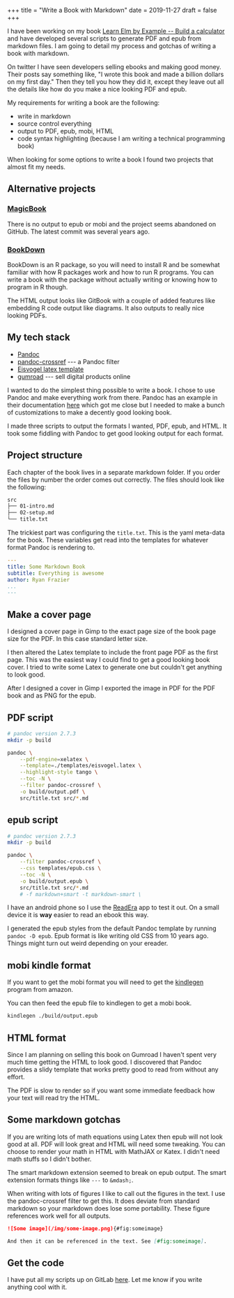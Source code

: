 +++
title = "Write a Book with Markdown"
date = 2019-11-27
draft = false
+++

I have been working on my book [Learn Elm by Example -- Build a calculator](/courses/) and have developed several scripts to generate PDF and epub from markdown files. I am going to detail my process and gotchas of writing a book with markdown.

On twitter I have seen developers selling ebooks and making good money. Their posts say something like, "I wrote this book and made a billion dollars on my first day." Then they tell you how they did it, except they leave out all the details like how do you make a nice looking PDF and epub.

My requirements for writing a book are the following:

- write in markdown
- source control everything
- output to PDF, epub, mobi, HTML
- code syntax highlighting (because I am writing a technical programming book)

When looking for some options to write a book I found two projects that almost fit my needs.

## Alternative projects

### [MagicBook](https://github.com/magicbookproject/magicbook)

There is no output to epub or mobi and the project seems abandoned on GitHub. The latest commit was several years ago.

### [BookDown](https://bookdown.org/yihui/bookdown/)

BookDown is an R package, so you will need to install R and be somewhat familiar with how R packages work and how to run R programs. You can write a book with the package without actually writing or knowing how to program in R though.

The HTML output looks like GitBook with a couple of added features like embedding R code output like diagrams. It also outputs to really nice looking PDFs.

## My tech stack

- [Pandoc](https://pandoc.org/)
- [pandoc-crossref](https://github.com/lierdakil/pandoc-crossref) --- a Pandoc filter
- [Eisvogel latex template](https://github.com/Wandmalfarbe/pandoc-latex-template)
- [gumroad](https://gumroad.com/) --- sell digital products online

I wanted to do the simplest thing possible to write a book. I chose to use Pandoc and make everything work from there. Pandoc has an example in their documentation [here](https://pandoc.org/epub.html) which got me close but I needed to make a bunch of customizations to make a decently good looking book.

I made three scripts to output the formats I wanted, PDF, epub, and HTML. It took some fiddling with Pandoc to get good looking output for each format.

## Project structure

Each chapter of the book lives in a separate markdown folder. If you order the files by number the order comes out correctly. The files should look like the following:

```bash
src
├── 01-intro.md
├── 02-setup.md
└── title.txt
```

The trickiest part was configuring the `title.txt`. This is the yaml meta-data for the book. These variables get read into the templates for whatever format Pandoc is rendering to.

```yaml
---
title: Some Markdown Book
subtitle: Everything is awesome
author: Ryan Frazier
...
---
```

## Make a cover page

I designed a cover page in Gimp to the exact page size of the book page size for the PDF. In this case standard letter size.

I then altered the Latex template to include the front page PDF as the first page. This was the easiest way I could find to get a good looking book cover. I tried to write some Latex to generate one but couldn't get anything to look good.

After I designed a cover in Gimp I exported the image in PDF for the PDF book and as PNG for the epub.

## PDF script

```bash
# pandoc version 2.7.3
mkdir -p build

pandoc \
    --pdf-engine=xelatex \
    --template=./templates/eisvogel.latex \
    --highlight-style tango \
    --toc -N \
    --filter pandoc-crossref \
    -o build/output.pdf \
    src/title.txt src/*.md
```

## epub script

```bash
# pandoc version 2.7.3
mkdir -p build

pandoc \
    --filter pandoc-crossref \
    --css templates/epub.css \
    --toc -N \
    -o build/output.epub \
    src/title.txt src/*.md
    # -f markdown+smart -t markdown-smart \
```

I have an android phone so I use the [ReadEra](https://play.google.com/store/apps/details?id=org.readera) app to test it out. On a small device it is **way** easier to read an ebook this way.

I generated the epub styles from the default Pandoc template by running `pandoc -D epub`. Epub format is like writing old CSS from 10 years ago. Things might turn out weird depending on your ereader.

## mobi kindle format

If you want to get the mobi format you will need to get the [kindlegen](https://www.amazon.com/gp/feature.html?docId=1000765211) program from amazon.

You can then feed the epub file to kindlegen to get a mobi book.

```bash
kindlegen ./build/output.epub
```

## HTML format

Since I am planning on selling this book on Gumroad I haven't spent very much time getting the HTML to look good. I discovered that Pandoc provides a slidy template that works pretty good to read from without any effort.

The PDF is slow to render so if you want some immediate feedback how your text will read try the HTML.

## Some markdown gotchas

If you are writing lots of math equations using Latex then epub will not look good at all. PDF will look great and HTML will need some tweaking. You can choose to render your math in HTML with MathJAX or Katex. I didn't need math stuffs so I didn't bother.

The smart markdown extension seemed to break on epub output. The smart extension formats things like `---` to `&mdash;`.

When writing with lots of figures I like to call out the figures in the text. I use the pandoc-crossref filter to get this. It does deviate from standard markdown so your markdown does lose some portability. These figure references work well for all outputs.

```md
![Some image](/img/some-image.png){#fig:someimage}

And then it can be referenced in the text. See [#fig:someimage].
```

## Get the code

I have put all my scripts up on GitLab [here](https://gitlab.com/pianomanfrazier/pandoc-markdown-book). Let me know if you write anything cool with it.

